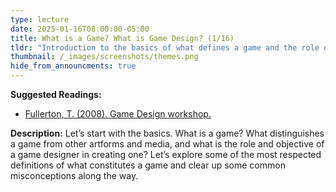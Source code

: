 ```yaml
---
type: lecture
date: 2025-01-16T08:00:00-05:00
title: What is a Game? What is Game Design? (1/16)
tldr: "Introduction to the basics of what defines a game and the role of a game designer."
thumbnail: /_images/screenshots/themes.png
hide_from_announcments: true
---
```

**Suggested Readings:**
- [Fullerton, T. (2008). Game Design workshop.](https://doi.org/10.1201/b13172)

**Description:**
Let’s start with the basics. What is a game? What distinguishes a game from other artforms and media, and what is the role and objective of a game designer in creating one? Let’s explore some of the most respected definitions of what constitutes a game and clear up some common misconceptions along the way.
